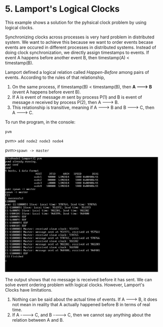 # 5. Lamport's Logical Clocks

This example shows a solution for the pyhsical clock problem by using logical clocks.

Synchronizing clocks across processes is very hard problem in distributed system. We want to achieve this because we want to order events becase events are occured in different processes in distributed systems. Instead of doing clock synchronization, we directly assign timestamps to events. If event A happens before another event B, then timestamp(A) < timestamp(B).

Lamport defined a logical relation called *Happen-Before* among pairs of events. According to the rules of that relationship,
1. On the same process,	if timestamp(B) < timestamp(B), then **A ---> B** (event A happens before event B).
2. If A is event of message *m* sent by process P(1) and B is event of message *n* received by process P(2), then A ---> B.
3. This relationship is transitive, meaning if A ---> B and B ---> C, then A ---> C.

To run the program, in the console:

`pvm`

pvm> `add node2 node3 node4`

pvm>`spawn -> master`

![alt text](https://github.com/demiralpatacan/pvm/blob/master/LamportClocks/img1.png "img1")

The output shows that no message is received before it has sent. We can solve event ordering problem with logical clocks. However, Lamport's Clocks have limitations.

1. Nothing can be said about the actual time of events. If A ---> B, it does not mean in reality that A actually happened before B in terms of real time.
2. If A ----> C, and B ----> C, then we cannot say anything about the relation between A and B.